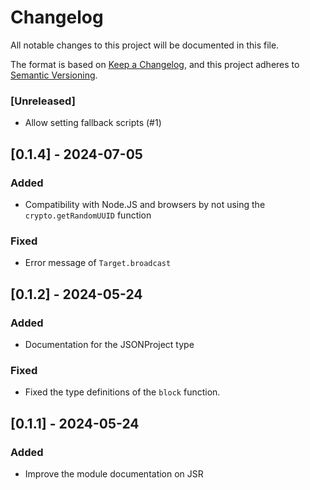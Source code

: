 # Changelog

All notable changes to this project will be documented in this file.

The format is based on [Keep a Changelog](https://keepachangelog.com/en/1.1.0/),
and this project adheres to [Semantic Versioning](https://semver.org/spec/v2.0.0.html).

### [Unreleased]

- Allow setting fallback scripts (#1)

## [0.1.4] - 2024-07-05

### Added

- Compatibility with Node.JS and browsers by not using the `crypto.getRandomUUID` function

### Fixed

- Error message of `Target.broadcast`

## [0.1.2] - 2024-05-24

### Added

- Documentation for the JSONProject type

### Fixed

- Fixed the type definitions of the `block` function.

## [0.1.1] - 2024-05-24

### Added

- Improve the module documentation on JSR
